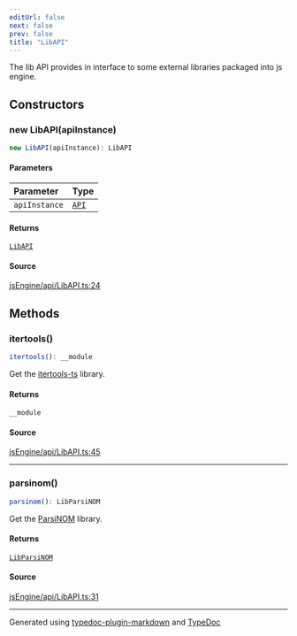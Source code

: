 ```yaml
---
editUrl: false
next: false
prev: false
title: "LibAPI"
---
```


The lib API provides in interface to some external libraries packaged into js engine.

## Constructors

### new LibAPI(apiInstance)

```ts
new LibAPI(apiInstance): LibAPI
```

#### Parameters

| Parameter | Type |
| :------ | :------ |
| `apiInstance` | [`API`](/obsidian-js-engine-plugin-docs/api/api/api/classes/api/) |

#### Returns

[`LibAPI`](/obsidian-js-engine-plugin-docs/api/api/libapi/classes/libapi/)

#### Source

[jsEngine/api/LibAPI.ts:24](https://github.com/mProjectsCode/obsidian-js-engine-plugin/blob/b447776/jsEngine/api/LibAPI.ts#L24)

## Methods

### itertools()

```ts
itertools(): __module
```

Get the [itertools-ts](https://github.com/Smoren/itertools-ts) library.

#### Returns

`__module`

#### Source

[jsEngine/api/LibAPI.ts:45](https://github.com/mProjectsCode/obsidian-js-engine-plugin/blob/b447776/jsEngine/api/LibAPI.ts#L45)

***

### parsinom()

```ts
parsinom(): LibParsiNOM
```

Get the [ParsiNOM](https://github.com/mProjectsCode/parsiNOM) library.

#### Returns

[`LibParsiNOM`](/obsidian-js-engine-plugin-docs/api/api/libapi/interfaces/libparsinom/)

#### Source

[jsEngine/api/LibAPI.ts:31](https://github.com/mProjectsCode/obsidian-js-engine-plugin/blob/b447776/jsEngine/api/LibAPI.ts#L31)

***

Generated using [typedoc-plugin-markdown](https://www.npmjs.com/package/typedoc-plugin-markdown) and [TypeDoc](https://typedoc.org/)

